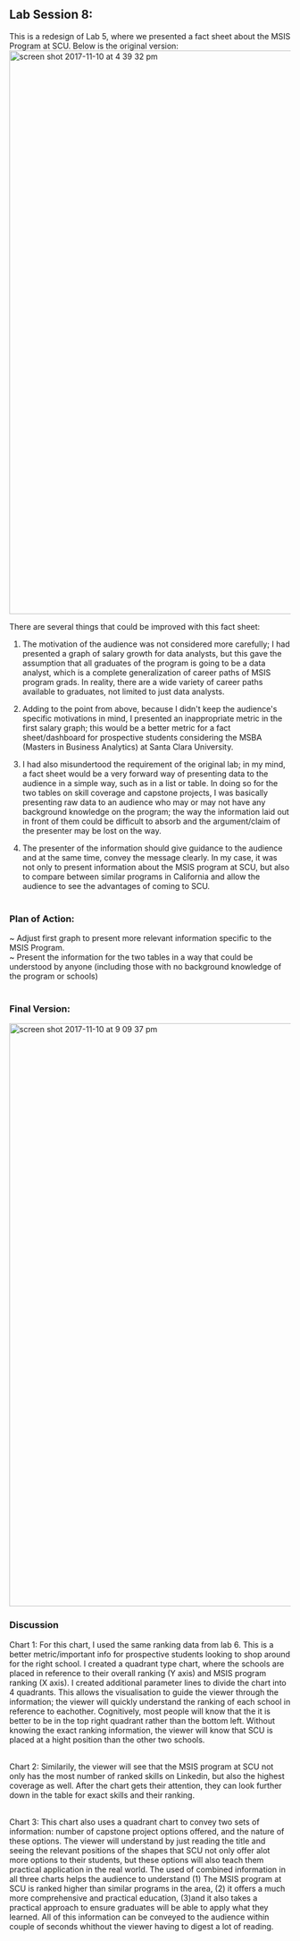 
## Lab Session 8: <br>
This is a redesign of Lab 5, where we presented a fact sheet about the MSIS Program at SCU. Below is the original version: <br>
<img width="1008" alt="screen shot 2017-11-10 at 4 39 32 pm" src="https://user-images.githubusercontent.com/32026039/32686599-9e930a1c-c65c-11e7-90f6-ae600650661c.png">

There are several things that could be improved with this fact sheet:<br>
1) The motivation of the audience was not considered more carefully; I had presented a graph of salary growth for data analysts, but this gave the assumption that all graduates of the program is going to be a data analyst, which is a complete generalization of career paths of MSIS program grads. In reality, there are a wide variety of career paths available to graduates, not limited to just data analysts. <br>

2) Adding to the point from above, because I didn't keep the audience's specific motivations in mind, I presented an inappropriate metric in the first salary graph; this would be a better metric for a fact sheet/dashboard for prospective students considering the MSBA (Masters in Business Analytics) at Santa Clara University.<br>

3) I had also misundertood the requirement of the original lab; in my mind, a fact sheet would be a very forward way of presenting data to the audience in a simple way, such as in a list or table. In doing so for the two tables on skill coverage and capstone projects, I was basically presenting raw data to an audience who may or may not have any background knowledge on the program; the way the information laid out in front of them could be difficult to absorb and the argument/claim of the presenter may be lost on the way.<br>

4) The presenter of the information should give guidance to the audience and at the same time, convey the message clearly. In my case, it was not only to present information about the MSIS program at SCU, but also to compare between similar programs in California and allow the audience to see the advantages of coming to SCU.<br><br>

### Plan of Action:<br>
~ Adjust first graph to present more relevant information specific to the MSIS Program.<br>
~ Present the information for the two tables in a way that could be understood by anyone (including those with no background knowledge of the program or schools)<br><br>

### Final Version: <br>
<img width="1043" alt="screen shot 2017-11-10 at 9 09 37 pm" src="https://user-images.githubusercontent.com/32026039/32686611-0463ae50-c65d-11e7-990b-847e3be01ed3.png">

### Discussion<br>
Chart 1: For this chart, I used the same ranking data from lab 6. This is a better metric/important info for prospective students looking to shop around for the right school. I created a quadrant type chart, where the schools are placed in reference to their overall ranking (Y axis) and MSIS program ranking (X axis). I created additional parameter lines to divide the chart into 4 quadrants. This allows the visualisation to guide the viewer through the information; the viewer will quickly understand the ranking of each school in reference to eachother. Cognitively, most people will know that the it is better to be in the top right quadrant rather than the bottom left. Without knowing the exact ranking information, the viewer will know that SCU is placed at a hight position than the other two schools.<br><br>

Chart 2: Similarily, the viewer will see that the MSIS program at SCU not only has the most number of ranked skills on Linkedin, but also the highest coverage as well. After the chart gets their attention, they can look further down in the table for exact skills and their ranking.<br><br>

Chart 3: This chart also uses a quadrant chart to convey two sets of information: number of capstone project options offered, and the nature of these options. The viewer will understand by just reading the title and seeing the relevant positions of the shapes that SCU not only offer alot more options to their students, but these options will also teach them practical application in the real world. The used of combined information in all three charts helps the audience to understand (1) The MSIS program at SCU is ranked higher than similar programs in the area, (2) it offers a much more comprehensive and practical education, (3)and it also takes a practical approach to ensure graduates will be able to apply what they learned. All of this information can be conveyed to the audience within couple of seconds whithout the viewer having to digest a lot of reading. <br>

